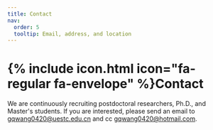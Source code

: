```yaml
---
title: Contact
nav:
  order: 5
  tooltip: Email, address, and location
---
```


# {% include icon.html icon="fa-regular fa-envelope" %}Contact

We are continuously recruiting postdoctoral researchers, Ph.D., and Master's students. If you are interested, please send an email to gqwang0420@uestc.edu.cn and cc gqwang0420@hotmail.com.


<link rel="stylesheet" href="https://unpkg.com/leaflet/dist/leaflet.css" />
<script src="https://unpkg.com/leaflet/dist/leaflet.js"></script>

<div id="map" style="height: 500px;"></div>

<script>
  var map = L.map('map').setView([30.7495247, 103.9220401], 17);

  L.tileLayer('https://{s}.tile.openstreetmap.org/{z}/{x}/{y}.png', {
    attribution: '&copy; OpenStreetMap contributors'
  }).addTo(map);

  L.marker([30.7495247, 103.9220401])
    .addTo(map)
    .bindPopup("国际创新中心")
    .openPopup();
</script>


